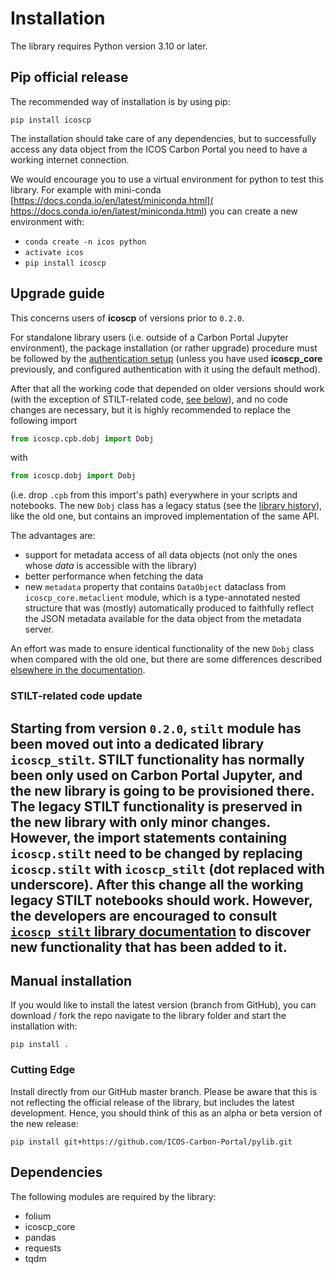 # Installation
The library requires Python version 3.10 or later.

## Pip official release
The recommended way of installation is by using pip:

	pip install icoscp
	
The installation should take care of any dependencies, but to
successfully access any data object from the ICOS Carbon Portal you need
to have a working internet connection.  
  
We would encourage you to use a virtual environment for python to test
this library. For example with mini-conda
[https://docs.conda.io/en/latest/miniconda.html](
https://docs.conda.io/en/latest/miniconda.html) you can create a new
environment with:

- `conda create -n icos python`
- `activate icos`
- `pip install icoscp`

## Upgrade guide
This concerns users of **icoscp** of versions prior to `0.2.0`.

For standalone library users (i.e. outside of a Carbon Portal Jupyter
environment), the package installation (or rather upgrade) procedure must be
followed by the [authentication setup](getting_started.md#authentication)
(unless you have used **icoscp_core** previously, and configured
authentication with it using the default method).

After that all the working code that depended on older versions should work
(with the exception of STILT-related code, [see below](#stilt-related-code-update)),
and no code changes are necessary, but it is highly recommended to replace the
following import
```python
from icoscp.cpb.dobj import Dobj
```
with
```python
from icoscp.dobj import Dobj
```

(i.e. drop `.cpb` from this import's path) everywhere in your scripts and
notebooks. The new `Dobj` class has a legacy status (see the
[library history](index.md#the-history-and-the-new-role-of-the-library)), like
the old one, but contains an improved implementation of the same API.  

<div style="margin-bottom: 1em">
The advantages are:
</div>

- support for metadata access of all data objects (not only the ones whose
  *data* is accessible with the library)
- better performance when fetching the data
- new `metadata` property that contains `DataObject` dataclass from
  `icoscp_core.metaclient` module, which is a type-annotated nested structure
  that was (mostly) automatically produced to faithfully reflect the JSON
  metadata available for the data object from the metadata server.

An effort was made to ensure identical functionality of the new `Dobj` class
when compared with the old one, but there are some differences described
[elsewhere in the documentation](modules.md#original-legacy-dobj).

### STILT-related code update
Starting from version `0.2.0`, `stilt` module has been moved out into a
dedicated library `icoscp_stilt`. STILT functionality has normally been
only used on Carbon Portal Jupyter, and the new library is going to be
provisioned there. The legacy STILT functionality is preserved in the
new library with only minor changes. However, the import statements
containing `icoscp.stilt` need to be changed by replacing `icoscp.stilt`
with `icoscp_stilt` (dot replaced with underscore). After this change
all the working legacy STILT notebooks should work. However, the
developers are encouraged to consult [`icoscp_stilt` library
documentation](https://icos-carbon-portal.github.io/pylib/icoscp_stilt/)
to discover new functionality that has been added to it.
---

## Manual installation
If you would like to install the latest version (branch from GitHub),
you can download / fork the repo navigate to the library folder and
start the installation with:
```shell
pip install .
```

### Cutting Edge
Install directly from our GitHub master branch. Please be aware that
this is not reflecting the official release of the library, but includes
the latest development. Hence, you should think of this as an alpha or
beta version of the new release:
```shell
pip install git+https://github.com/ICOS-Carbon-Portal/pylib.git
```

## Dependencies
The following modules are required by the library:

- folium
- icoscp_core
- pandas
- requests
- tqdm
